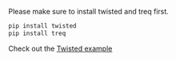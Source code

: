 Please make sure to install twisted and treq first.

```python
pip install twisted
pip install treq
```

Check out the  <a href="https://github.com/rollbar/pyrollbar/tree/master/rollbar/examples/twisted" target="_blank" rel="noopener">Twisted example</a>

